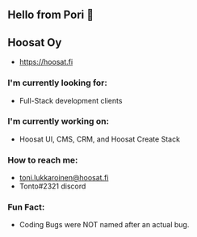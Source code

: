 ## Hello from Pori 👋


## Hoosat Oy
 * https://hoosat.fi

### I'm currently looking for:
 * Full-Stack development clients

### I'm currently working on: 
 * Hoosat UI, CMS, CRM, and Hoosat Create Stack

### How to reach me:
 * toni.lukkaroinen@hoosat.fi
 * Tonto#2321 discord

### Fun Fact:
 * Coding Bugs were NOT named after an actual bug. 

